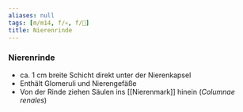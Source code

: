 ```yaml
---
aliases: null
tags: [m/m14, f/💀, f/🍺]
title: Nierenrinde
---
```

### Nierenrinde 
- ca. 1 cm breite Schicht direkt unter der Nierenkapsel
- Enthält Glomeruli und Nierengefäße
- Von der Rinde ziehen Säulen ins [[Nierenmark]] hinein (*Columnae renales*)